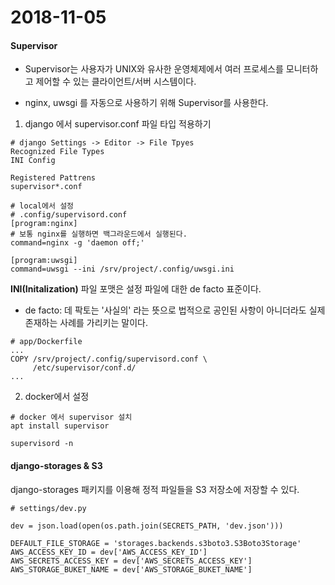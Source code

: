 # 2018-11-05

#### Supervisor
- Supervisor는 사용자가 UNIX와 유사한 운영체제에서 여러 프로세스를 모니터하고 제어할 수 있는 클라이언트/서버 시스템이다.

- nginx, uwsgi 를 자동으로 사용하기 위해 Supervisor를 사용한다.

1. django 에서 supervisor.conf 파일 타입 적용하기
```
# django Settings -> Editor -> File Tpyes
Recognized File Types
INI Config

Registered Pattrens
supervisor*.conf
```

```
# local에서 설정
# .config/supervisord.conf
[program:nginx]
# 보통 nginx를 실행하면 백그라운드에서 실행된다.
command=nginx -g 'daemon off;'

[program:uwsgi]
command=uwsgi --ini /srv/project/.config/uwsgi.ini
```

**INI(Initalization)** 파일 포맷은 설정 파일에 대한 de facto 표준이다.
- de facto: 데 팍토는 '사실의' 라는 뜻으로 법적으로 공인된 사항이 아니더라도 실제 존재하는 사례를 가리키는 말이다.

```
# app/Dockerfile
...
COPY /srv/project/.config/supervisord.conf \
     /etc/supervisor/conf.d/
...
```

2. docker에서 설정

```
# docker 에서 supervisor 설치
apt install supervisor

supervisord -n
```

#### django-storages & S3
django-storages 패키지를 이용해 정적 파일들을 S3 저장소에 저장할 수 있다.
```
# settings/dev.py

dev = json.load(open(os.path.join(SECRETS_PATH, 'dev.json')))

DEFAULT_FILE_STORAGE = 'storages.backends.s3boto3.S3Boto3Storage'
AWS_ACCESS_KEY_ID = dev['AWS_ACCESS_KEY_ID']
AWS_SECRETS_ACCESS_KEY = dev['AWS_SECRETS_ACCESS_KEY']
AWS_STORAGE_BUKET_NAME = dev['AWS_STORAGE_BUKET_NAME']
```